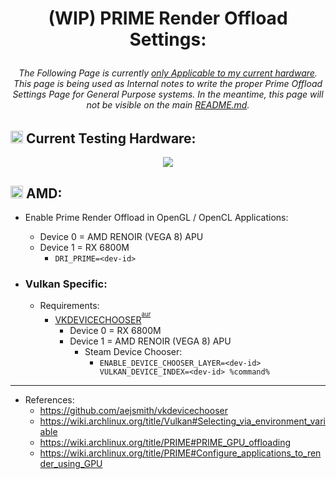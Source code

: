 # <p align=center>(WIP) PRIME Render Offload Settings:
###### <p align=center> The Following Page is currently <u>only Applicable to my current hardware</u>. This page is being used as Internal notes to write the proper Prime Offload Settings Page for General Purpose systems. In the meantime, this page will not be visible on the main [README.md](https://github.com/spongeyperson/arch-dotfiles/blob/master/README.md).


## <img src="https://user-images.githubusercontent.com/28176188/192112809-e2564eee-f9a6-4504-8d13-a56d58b268f3.svg" width="20" height="20"> Current Testing Hardware:
<p align=center><img src="https://user-images.githubusercontent.com/28176188/192112487-b5c15ca1-9600-4fba-b113-fb439ba4de87.png"></p>

## <img src="https://user-images.githubusercontent.com/28176188/142365376-270d160f-33c3-4012-a3d9-541ab65bfdb6.png" width="20" height="20"> **AMD**:

- Enable Prime Render Offload in OpenGL / OpenCL Applications:
    - Device 0 = AMD RENOIR (VEGA 8) APU
    - Device 1 = RX 6800M
      - ```DRI_PRIME=<dev-id>```

- ### Vulkan Specific:
  - Requirements:
    - [VKDEVICECHOOSER](https://github.com/aejsmith/vkdevicechooser)<sup><sup>[aur](https://aur.archlinux.org/packages/vkdevicechooser)</sup></sup>
        - Device 0 = RX 6800M
        - Device 1 = AMD RENOIR (VEGA 8) APU
          - Steam Device Chooser:
            - ```ENABLE_DEVICE_CHOOSER_LAYER=<dev-id> VULKAN_DEVICE_INDEX=<dev-id> %command%```
---

- References:
    - https://github.com/aejsmith/vkdevicechooser
    - https://wiki.archlinux.org/title/Vulkan#Selecting_via_environment_variable
    - https://wiki.archlinux.org/title/PRIME#PRIME_GPU_offloading
    - https://wiki.archlinux.org/title/PRIME#Configure_applications_to_render_using_GPU